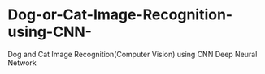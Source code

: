 # Dog-or-Cat-Image-Recognition-using-CNN-
Dog and Cat Image Recognition(Computer Vision) using CNN Deep Neural Network 
